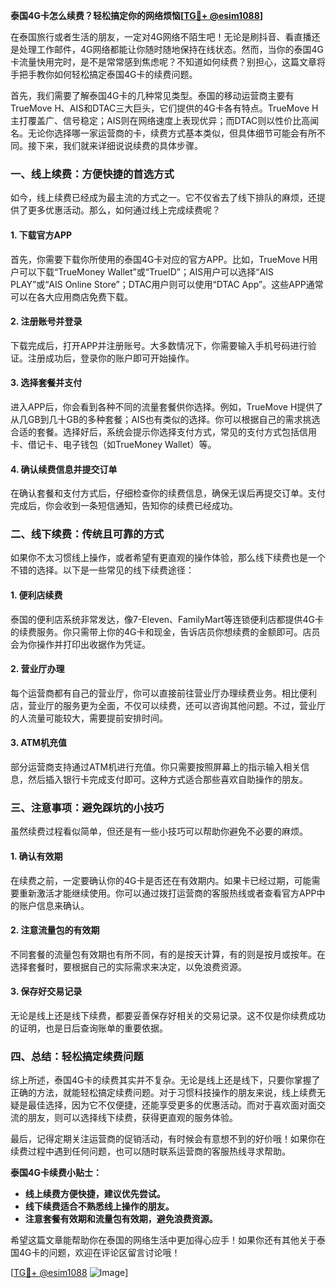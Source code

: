 **泰国4G卡怎么续费？轻松搞定你的网络烦恼[[TG💪+ @esim1088](https://t.me/s/esim1088)]**

在泰国旅行或者生活的朋友，一定对4G网络不陌生吧！无论是刷抖音、看直播还是处理工作邮件，4G网络都能让你随时随地保持在线状态。然而，当你的泰国4G卡流量快用完时，是不是常常感到焦虑呢？不知道如何续费？别担心，这篇文章将手把手教你如何轻松搞定泰国4G卡的续费问题。

首先，我们需要了解泰国4G卡的几种常见类型。泰国的移动运营商主要有TrueMove H、AIS和DTAC三大巨头，它们提供的4G卡各有特点。TrueMove H主打覆盖广、信号稳定；AIS则在网络速度上表现优异；而DTAC则以性价比高闻名。无论你选择哪一家运营商的卡，续费方式基本类似，但具体细节可能会有所不同。接下来，我们就来详细说说续费的具体步骤。

### 一、线上续费：方便快捷的首选方式

如今，线上续费已经成为最主流的方式之一。它不仅省去了线下排队的麻烦，还提供了更多优惠活动。那么，如何通过线上完成续费呢？

#### 1. 下载官方APP

首先，你需要下载你所使用的泰国4G卡对应的官方APP。比如，TrueMove H用户可以下载“TrueMoney Wallet”或“TrueID”；AIS用户可以选择“AIS PLAY”或“AIS Online Store”；DTAC用户则可以使用“DTAC App”。这些APP通常可以在各大应用商店免费下载。

#### 2. 注册账号并登录

下载完成后，打开APP并注册账号。大多数情况下，你需要输入手机号码进行验证。注册成功后，登录你的账户即可开始操作。

#### 3. 选择套餐并支付

进入APP后，你会看到各种不同的流量套餐供你选择。例如，TrueMove H提供了从几GB到几十GB的多种套餐；AIS也有类似的选择。你可以根据自己的需求挑选合适的套餐。选择好后，系统会提示你选择支付方式，常见的支付方式包括信用卡、借记卡、电子钱包（如TrueMoney Wallet）等。

#### 4. 确认续费信息并提交订单

在确认套餐和支付方式后，仔细检查你的续费信息，确保无误后再提交订单。支付完成后，你会收到一条短信通知，告知你的续费已经成功。

### 二、线下续费：传统且可靠的方式

如果你不太习惯线上操作，或者希望有更直观的操作体验，那么线下续费也是一个不错的选择。以下是一些常见的线下续费途径：

#### 1. 便利店续费

泰国的便利店系统非常发达，像7-Eleven、FamilyMart等连锁便利店都提供4G卡的续费服务。你只需带上你的4G卡和现金，告诉店员你想续费的金额即可。店员会为你操作并打印出收据作为凭证。

#### 2. 营业厅办理

每个运营商都有自己的营业厅，你可以直接前往营业厅办理续费业务。相比便利店，营业厅的服务更为全面，不仅可以续费，还可以咨询其他问题。不过，营业厅的人流量可能较大，需要提前安排时间。

#### 3. ATM机充值

部分运营商支持通过ATM机进行充值。你只需要按照屏幕上的指示输入相关信息，然后插入银行卡完成支付即可。这种方式适合那些喜欢自助操作的朋友。

### 三、注意事项：避免踩坑的小技巧

虽然续费过程看似简单，但还是有一些小技巧可以帮助你避免不必要的麻烦。

#### 1. 确认有效期

在续费之前，一定要确认你的4G卡是否还在有效期内。如果卡已经过期，可能需要重新激活才能继续使用。你可以通过拨打运营商的客服热线或者查看官方APP中的账户信息来确认。

#### 2. 注意流量包的有效期

不同套餐的流量包有效期也有所不同，有的是按天计算，有的则是按月或按年。在选择套餐时，要根据自己的实际需求来决定，以免浪费资源。

#### 3. 保存好交易记录

无论是线上还是线下续费，都要妥善保存好相关的交易记录。这不仅是你续费成功的证明，也是日后查询账单的重要依据。

### 四、总结：轻松搞定续费问题

综上所述，泰国4G卡的续费其实并不复杂。无论是线上还是线下，只要你掌握了正确的方法，就能轻松搞定续费问题。对于习惯科技操作的朋友来说，线上续费无疑是最佳选择，因为它不仅便捷，还能享受更多的优惠活动。而对于喜欢面对面交流的朋友，则可以选择线下续费，获得更直观的服务体验。

最后，记得定期关注运营商的促销活动，有时候会有意想不到的好价哦！如果你在续费过程中遇到任何问题，也可以随时联系运营商的客服热线寻求帮助。

**泰国4G卡续费小贴士：**
- **线上续费方便快捷，建议优先尝试。**
- **线下续费适合不熟悉线上操作的朋友。**
- **注意套餐有效期和流量包有效期，避免浪费资源。**

希望这篇文章能帮助你在泰国的网络生活中更加得心应手！如果你还有其他关于泰国4G卡的问题，欢迎在评论区留言讨论哦！

[[TG💪+ @esim1088](https://t.me/s/esim1088) ![Image](https://i.postimg.cc/4NQfJmqS/Snipaste-2025-05-13-00-14-12.png)]
